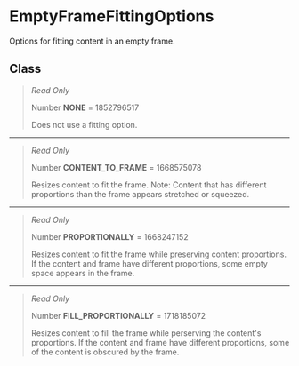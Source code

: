 # EmptyFrameFittingOptions
Options for fitting content in an empty frame.

## Class
> *Read Only* 
> 
> Number **NONE** = 1852796517
> 
> Does not use a fitting option.
*** 
> *Read Only* 
> 
> Number **CONTENT_TO_FRAME** = 1668575078
> 
> Resizes content to fit the frame. Note: Content that has different proportions than the frame appears stretched or squeezed.
*** 
> *Read Only* 
> 
> Number **PROPORTIONALLY** = 1668247152
> 
> Resizes content to fit the frame while preserving content proportions. If the content and frame have different proportions, some empty space appears in the frame.
*** 
> *Read Only* 
> 
> Number **FILL_PROPORTIONALLY** = 1718185072
> 
> Resizes content to fill the frame while perserving the content's proportions. If the content and frame have different proportions, some of the content is obscured by the frame.

